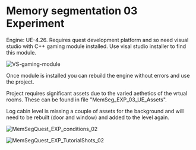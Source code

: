 # Memory segmentation 03 Experiment
Engine: UE-4.26. Requires quest development platform and so need visual studio with C++ gaming module installed. Use visal studio installer to find this module.

![VS-gaming-module](https://github.com/user-attachments/assets/9d85cd5c-cd65-46eb-815f-126f5b9073e9)

Once module is installed you can rebuild the engine without errors and use the project.

Project requires significant assets due to the varied aethetics of the vrtual rooms. These can be found in file "MemSeg_EXP_03_UE_Assets".

Log cabin level is missing a couple of assets for the background and will need to be rebuilt (door and window) and added to the level again.

![MemSegQuest_EXP_conditions_02](https://github.com/user-attachments/assets/c4dfcabd-a422-4ea7-b81f-f655d475615d)

![MemSegQuest_EXP_TutorialShots_02](https://github.com/user-attachments/assets/da5fd7a6-aef6-42c7-92b5-33a3776473ee)
